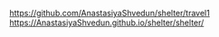 https://github.com/AnastasiyaShvedun/shelter/travel1 
https://AnastasiyaShvedun.github.io/shelter/shelter/
